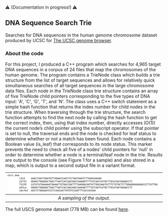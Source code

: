 :warning: (Documentation in progress!) :warning:

DNA Sequence Search Trie
---

Searches for DNA sequences in the human genome chromosome dataset produced by UCSC for [The UCSC genome browser](https://genome.ucsc.edu/).

### About the code
For this project, I produced a C++ program which searches for 4,965 target DNA sequences in a corpus of 24 files that map the chromosomes of the human genome. The program contains a TrieNode class which builds a trie structure from the list of target sequences and allows for relatively quick simultaneous searches of all target sequences in the large chromosome data files. 
Each node in the TrieNode class trie structure contains an array of five TrieNode child pointers corresponding to the five types of DNA input: 'A', 'C', 'G', 'T', and 'N'. The class uses a C++ switch statement as a simple hash function that returns the index number for child nodes in the trie structure. When traversing through the trie structure, the search function attempts to find the next node by calling the hash function to get the correct index, then, using that index number, directly accesses (O(1)) the current node’s child pointer using the subscript operator. If that pointer is set to null, the traversal ends and the node is checked for leaf status to determine whether or not a match has been found. Each node contains a Boolean value (is_leaf) that corresponds to its node status. This marker prevents the need to check all five of a nodes' child pointers for 'null' in order to determine whether a node is a terminal/leaf node in the trie. Results are output to the console (see Figure 1 for a sample) and also stored in a map, which is output to a second output file in a variant format.

| <img src="output_sample.png" alt="output_sample.png" width="800"/> | 
|:--:| 
| *A sampling of the output.* |


The full USCS genome dataset (778 MB) can be found [here](http://hgdownload.cse.ucsc.edu/goldenPath/hg19/bigZips/hg19.2bit).
